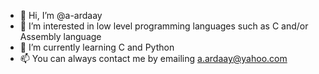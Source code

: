 - 👋 Hi, I’m @a-ardaay
- 👀 I’m interested in low level programming languages such as C and/or Assembly language
- 🌱 I’m currently learning C and Python
- 📫 You can always contact me by emailing a.ardaay@yahoo.com

<!---
a-ardaay/a-ardaay is a ✨ special ✨ repository because its `README.md` (this file) appears on your GitHub profile.
You can click the Preview link to take a look at your changes.
--->
